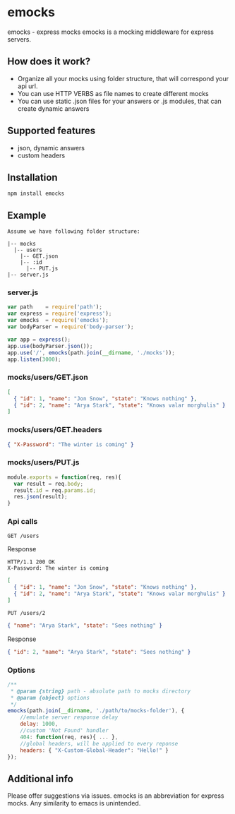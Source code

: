 # emocks
emocks - express mocks
emocks is a mocking middleware for express servers.
## How does it work?
* Organize all your mocks using folder structure, that will correspond your api url. 
* You can use HTTP VERBS as file names to create different mocks
* You can use static .json files for your answers or .js modules, that can create dynamic answers

## Supported features
* json, dynamic answers
* custom headers

## Installation
    npm install emocks
## Example
    Assume we have following folder structure:
```
|-- mocks
  |-- users
    |-- GET.json
    |-- :id
      |-- PUT.js
|-- server.js
```
### server.js
```javascript
var path    = require('path');
var express = require('express');
var emocks  = require('emocks');
var bodyParser = require('body-parser');

var app = express();
app.use(bodyParser.json());
app.use('/', emocks(path.join(__dirname, './mocks'));
app.listen(3000);
```
### mocks/users/GET.json
```JSON
[ 
  { "id": 1, "name": "Jon Snow", "state": "Knows nothing" },
  { "id": 2, "name": "Arya Stark", "state": "Knows valar morghulis" }
]
```
### mocks/users/GET.headers
```JSON
{ "X-Password": "The winter is coming" }
```
### mocks/users/PUT.js
```javascript
module.exports = function(req, res){
  var result = req.body;
  result.id = req.params.id;
  res.json(result);
}
```
### Api calls
`GET /users`

Response

```
HTTP/1.1 200 OK
X-Password: The winter is coming
```
```JSON
[ 
  { "id": 1, "name": "Jon Snow", "state": "Knows nothing" },
  { "id": 2, "name": "Arya Stark", "state": "Knows valar morghulis" }
]
```
`PUT /users/2`
```JSON
{ "name": "Arya Stark", "state": "Sees nothing" }
```
Response
```JSON
{ "id": 2, "name": "Arya Stark", "state": "Sees nothing" }
```

### Options
```javascript
/**
 * @param {string} path - absolute path to mocks directory
 * @param {object} options
 */
emocks(path.join(__dirname, './path/to/mocks-folder'), {
    //emulate server response delay
    delay: 1000,
    //custom 'Not Found' handler
    404: function(req, res){ ... },
    //global headers, will be applied to every reponse
    headers: { "X-Custom-Global-Header": "Hello!" }
});
```

## Additional info
Please offer suggestions via issues.
emocks is an abbreviation for express mocks. Any similarity to emacs is unintended.
